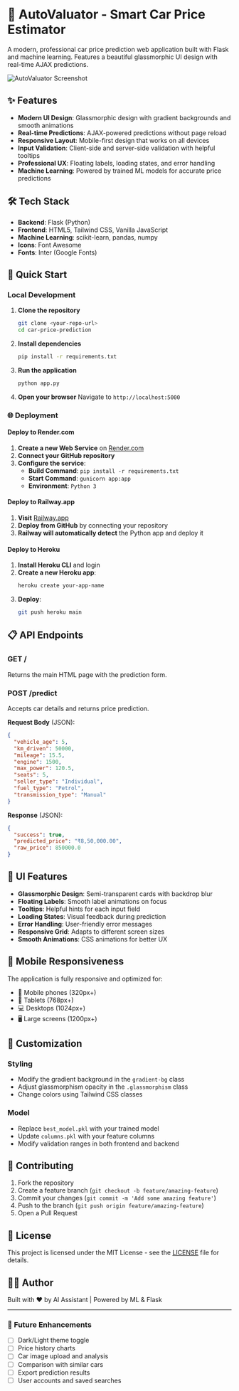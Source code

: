 # 🚗 AutoValuator - Smart Car Price Estimator

A modern, professional car price prediction web application built with Flask and machine learning. Features a beautiful glassmorphic UI design with real-time AJAX predictions.

![AutoValuator Screenshot](https://via.placeholder.com/800x400/667eea/ffffff?text=AutoValuator+-+Smart+Car+Price+Estimator)

## ✨ Features

- **Modern UI Design**: Glassmorphic design with gradient backgrounds and smooth animations
- **Real-time Predictions**: AJAX-powered predictions without page reload
- **Responsive Layout**: Mobile-first design that works on all devices
- **Input Validation**: Client-side and server-side validation with helpful tooltips
- **Professional UX**: Floating labels, loading states, and error handling
- **Machine Learning**: Powered by trained ML models for accurate price predictions

## 🛠️ Tech Stack

- **Backend**: Flask (Python)
- **Frontend**: HTML5, Tailwind CSS, Vanilla JavaScript
- **Machine Learning**: scikit-learn, pandas, numpy
- **Icons**: Font Awesome
- **Fonts**: Inter (Google Fonts)

## 🚀 Quick Start

### Local Development

1. **Clone the repository**
   ```bash
   git clone <your-repo-url>
   cd car-price-prediction
   ```

2. **Install dependencies**
   ```bash
   pip install -r requirements.txt
   ```

3. **Run the application**
   ```bash
   python app.py
   ```

4. **Open your browser**
   Navigate to `http://localhost:5000`

### 🌐 Deployment

#### Deploy to Render.com

1. **Create a new Web Service** on [Render.com](https://render.com)
2. **Connect your GitHub repository**
3. **Configure the service**:
   - **Build Command**: `pip install -r requirements.txt`
   - **Start Command**: `gunicorn app:app`
   - **Environment**: `Python 3`

#### Deploy to Railway.app

1. **Visit** [Railway.app](https://railway.app)
2. **Deploy from GitHub** by connecting your repository
3. **Railway will automatically detect** the Python app and deploy it

#### Deploy to Heroku

1. **Install Heroku CLI** and login
2. **Create a new Heroku app**:
   ```bash
   heroku create your-app-name
   ```
3. **Deploy**:
   ```bash
   git push heroku main
   ```

## 📋 API Endpoints

### GET /
Returns the main HTML page with the prediction form.

### POST /predict
Accepts car details and returns price prediction.

**Request Body** (JSON):
```json
{
  "vehicle_age": 5,
  "km_driven": 50000,
  "mileage": 15.5,
  "engine": 1500,
  "max_power": 120.5,
  "seats": 5,
  "seller_type": "Individual",
  "fuel_type": "Petrol",
  "transmission_type": "Manual"
}
```

**Response** (JSON):
```json
{
  "success": true,
  "predicted_price": "₹8,50,000.00",
  "raw_price": 850000.0
}
```

## 🎨 UI Features

- **Glassmorphic Design**: Semi-transparent cards with backdrop blur
- **Floating Labels**: Smooth label animations on focus
- **Tooltips**: Helpful hints for each input field
- **Loading States**: Visual feedback during prediction
- **Error Handling**: User-friendly error messages
- **Responsive Grid**: Adapts to different screen sizes
- **Smooth Animations**: CSS animations for better UX

## 📱 Mobile Responsiveness

The application is fully responsive and optimized for:
- 📱 Mobile phones (320px+)
- 📱 Tablets (768px+)
- 💻 Desktops (1024px+)
- 🖥️ Large screens (1200px+)

## 🔧 Customization

### Styling
- Modify the gradient background in the `gradient-bg` class
- Adjust glassmorphism opacity in the `.glassmorphism` class
- Change colors using Tailwind CSS classes

### Model
- Replace `best_model.pkl` with your trained model
- Update `columns.pkl` with your feature columns
- Modify validation ranges in both frontend and backend

## 🤝 Contributing

1. Fork the repository
2. Create a feature branch (`git checkout -b feature/amazing-feature`)
3. Commit your changes (`git commit -m 'Add some amazing feature'`)
4. Push to the branch (`git push origin feature/amazing-feature`)
5. Open a Pull Request

## 📝 License

This project is licensed under the MIT License - see the [LICENSE](LICENSE) file for details.

## 👨‍💻 Author

Built with ❤️ by AI Assistant | Powered by ML & Flask

---

### 🎯 Future Enhancements

- [ ] Dark/Light theme toggle
- [ ] Price history charts
- [ ] Car image upload and analysis
- [ ] Comparison with similar cars
- [ ] Export prediction results
- [ ] User accounts and saved searches